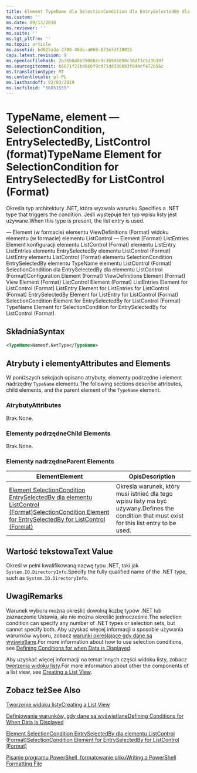 ```yaml
---
title: Element TypeName dla SelectionCondition dla EntrySelectedBy dla elementu ListControl (Format) | Dokumentacja firmy Microsoft
ms.custom: ''
ms.date: 09/13/2016
ms.reviewer: ''
ms.suite: ''
ms.tgt_pltfrm: ''
ms.topic: article
ms.assetid: bd025a3a-3780-40db-a068-873e7df38015
caps.latest.revision: 9
ms.openlocfilehash: 2b76b040b39088cc9c3b9d6890c38df3c533b39f
ms.sourcegitcommit: b6871f21bd666f9cd71dd336bb3f844cf472b56c
ms.translationtype: MT
ms.contentlocale: pl-PL
ms.lasthandoff: 02/03/2019
ms.locfileid: "56851555"
---
```

# <a name="typename-element-for-selectioncondition-for-entryselectedby-for-listcontrol-format"></a><span data-ttu-id="c46bd-102">TypeName, element — SelectionCondition, EntrySelectedBy, ListControl (format)</span><span class="sxs-lookup"><span data-stu-id="c46bd-102">TypeName Element for SelectionCondition for EntrySelectedBy for ListControl (Format)</span></span>

<span data-ttu-id="c46bd-103">Określa typ architektury .NET, która wyzwala warunku.</span><span class="sxs-lookup"><span data-stu-id="c46bd-103">Specifies a .NET type that triggers the condition.</span></span> <span data-ttu-id="c46bd-104">Jeśli występuje ten typ wpisu listy jest używane.</span><span class="sxs-lookup"><span data-stu-id="c46bd-104">When this type is present, the list entry is used.</span></span>

<span data-ttu-id="c46bd-105">— Element (w formacie) elementu ViewDefinitions (Format) widoku elementu (w formacie) elementu ListControl — Element (Format) ListEntries Element konfiguracji elementu ListControl (Format) elementu ListEntry ListEntries elementu EntrySelectedBy elementu ListControl (Format) ListEntry elementu ListControl (Format) elementu SelectionCondition EntrySelectedBy elementu TypeName elementu ListControl (Format) SelectionCondition dla EntrySelectedBy dla elementu ListControl (Format)</span><span class="sxs-lookup"><span data-stu-id="c46bd-105">Configuration Element (Format) ViewDefinitions Element (Format) View Element (Format) ListControl Element (Format) ListEntries Element for ListControl (Format) ListEntry Element for ListEntries for ListControl (Format) EntrySelectedBy Element for ListEntry for ListControl (Format) SelectionCondition Element for EntrySelectedBy for ListControl (Format) TypeName Element for SelectionCondition for EntrySelectedBy for ListControl (Format)</span></span>

## <a name="syntax"></a><span data-ttu-id="c46bd-106">Składnia</span><span class="sxs-lookup"><span data-stu-id="c46bd-106">Syntax</span></span>

```xml
<TypeName>Nameof.NetType</TypeName>
```

## <a name="attributes-and-elements"></a><span data-ttu-id="c46bd-107">Atrybuty i elementy</span><span class="sxs-lookup"><span data-stu-id="c46bd-107">Attributes and Elements</span></span>

<span data-ttu-id="c46bd-108">W poniższych sekcjach opisano atrybuty, elementy podrzędne i element nadrzędny `TypeName` elementu.</span><span class="sxs-lookup"><span data-stu-id="c46bd-108">The following sections describe attributes, child elements, and the parent element of the `TypeName` element.</span></span>

### <a name="attributes"></a><span data-ttu-id="c46bd-109">Atrybuty</span><span class="sxs-lookup"><span data-stu-id="c46bd-109">Attributes</span></span>

<span data-ttu-id="c46bd-110">Brak.</span><span class="sxs-lookup"><span data-stu-id="c46bd-110">None.</span></span>

### <a name="child-elements"></a><span data-ttu-id="c46bd-111">Elementy podrzędne</span><span class="sxs-lookup"><span data-stu-id="c46bd-111">Child Elements</span></span>

<span data-ttu-id="c46bd-112">Brak.</span><span class="sxs-lookup"><span data-stu-id="c46bd-112">None.</span></span>

### <a name="parent-elements"></a><span data-ttu-id="c46bd-113">Elementy nadrzędne</span><span class="sxs-lookup"><span data-stu-id="c46bd-113">Parent Elements</span></span>

|<span data-ttu-id="c46bd-114">Element</span><span class="sxs-lookup"><span data-stu-id="c46bd-114">Element</span></span>|<span data-ttu-id="c46bd-115">Opis</span><span class="sxs-lookup"><span data-stu-id="c46bd-115">Description</span></span>|
|-------------|-----------------|
|[<span data-ttu-id="c46bd-116">Element SelectionCondition EntrySelectedBy dla elementu ListControl (Format)</span><span class="sxs-lookup"><span data-stu-id="c46bd-116">SelectionCondition Element for EntrySelectedBy for ListControl (Format)</span></span>](./selectioncondition-element-for-entryselectedby-for-listcontrol-format.md)|<span data-ttu-id="c46bd-117">Określa warunek, który musi istnieć dla tego wpisu listy ma być używany.</span><span class="sxs-lookup"><span data-stu-id="c46bd-117">Defines the condition that must exist for this list entry to be used.</span></span>|

## <a name="text-value"></a><span data-ttu-id="c46bd-118">Wartość tekstowa</span><span class="sxs-lookup"><span data-stu-id="c46bd-118">Text Value</span></span>

<span data-ttu-id="c46bd-119">Określ w pełni kwalifikowaną nazwę typu .NET, taki jak `System.IO.DirectoryInfo`.</span><span class="sxs-lookup"><span data-stu-id="c46bd-119">Specify the fully qualified name of the .NET type, such as `System.IO.DirectoryInfo`.</span></span>

## <a name="remarks"></a><span data-ttu-id="c46bd-120">Uwagi</span><span class="sxs-lookup"><span data-stu-id="c46bd-120">Remarks</span></span>

<span data-ttu-id="c46bd-121">Warunek wyboru można określić dowolną liczbę typów .NET lub zaznaczenie Ustawia, ale nie można określić jednocześnie.</span><span class="sxs-lookup"><span data-stu-id="c46bd-121">The selection condition can specify any number of .NET types or selection sets, but cannot specify both.</span></span> <span data-ttu-id="c46bd-122">Aby uzyskać więcej informacji o sposobie używania warunków wyboru, zobacz [warunki określające gdy dane są wyświetlane](./defining-conditions-for-displaying-data.md).</span><span class="sxs-lookup"><span data-stu-id="c46bd-122">For more information about how to use selection conditions, see [Defining Conditions for when Data is Displayed](./defining-conditions-for-displaying-data.md).</span></span>

<span data-ttu-id="c46bd-123">Aby uzyskać więcej informacji na temat innych części widoku listy, zobacz [tworzenia widoku listy](./creating-a-list-view.md).</span><span class="sxs-lookup"><span data-stu-id="c46bd-123">For more information about other the components of a list view, see [Creating a List View](./creating-a-list-view.md).</span></span>

## <a name="see-also"></a><span data-ttu-id="c46bd-124">Zobacz też</span><span class="sxs-lookup"><span data-stu-id="c46bd-124">See Also</span></span>

[<span data-ttu-id="c46bd-125">Tworzenie widoku listy</span><span class="sxs-lookup"><span data-stu-id="c46bd-125">Creating a List View</span></span>](./creating-a-list-view.md)

[<span data-ttu-id="c46bd-126">Definiowanie warunków, gdy dane są wyświetlane</span><span class="sxs-lookup"><span data-stu-id="c46bd-126">Defining Conditions for When Data Is Displayed</span></span>](./defining-conditions-for-displaying-data.md)

[<span data-ttu-id="c46bd-127">Element SelectionCondition EntrySelectedBy dla elementu ListControl (Format)</span><span class="sxs-lookup"><span data-stu-id="c46bd-127">SelectionCondition Element for EntrySelectedBy for ListControl (Format)</span></span>](./selectioncondition-element-for-entryselectedby-for-listcontrol-format.md)

[<span data-ttu-id="c46bd-128">Pisanie programu PowerShell, formatowanie pliku</span><span class="sxs-lookup"><span data-stu-id="c46bd-128">Writing a PowerShell Formatting File</span></span>](./writing-a-powershell-formatting-file.md)
